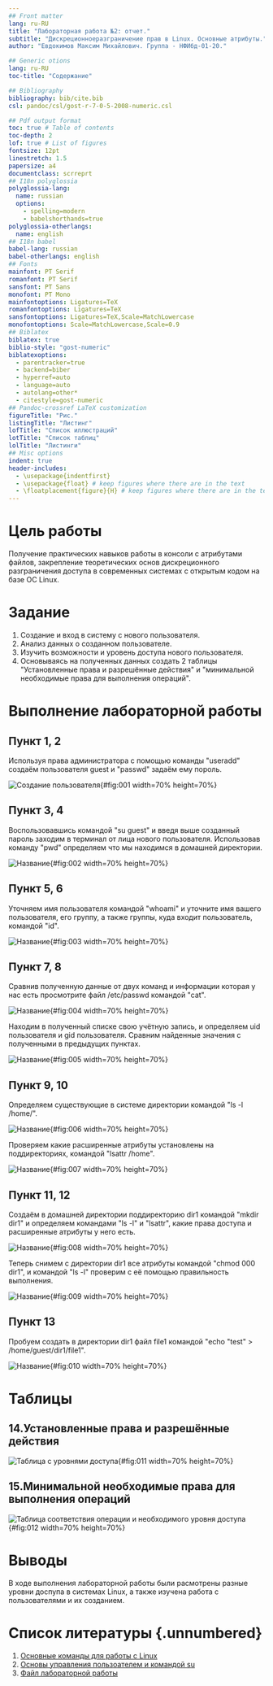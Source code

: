 ```yaml
---
## Front matter
lang: ru-RU
title: "Лабораторная работа №2: отчет."
subtitle: "Дискреционноеразграничение прав в Linux. Основные атрибуты."
author: "Евдокимов Максим Михайлович. Группа - НФИбд-01-20."

## Generic otions
lang: ru-RU
toc-title: "Содержание"

## Bibliography
bibliography: bib/cite.bib
csl: pandoc/csl/gost-r-7-0-5-2008-numeric.csl

## Pdf output format
toc: true # Table of contents
toc-depth: 2
lof: true # List of figures
fontsize: 12pt
linestretch: 1.5
papersize: a4
documentclass: scrreprt
## I18n polyglossia
polyglossia-lang:
  name: russian
  options:
	- spelling=modern
	- babelshorthands=true
polyglossia-otherlangs:
  name: english
## I18n babel
babel-lang: russian
babel-otherlangs: english
## Fonts
mainfont: PT Serif
romanfont: PT Serif
sansfont: PT Sans
monofont: PT Mono
mainfontoptions: Ligatures=TeX
romanfontoptions: Ligatures=TeX
sansfontoptions: Ligatures=TeX,Scale=MatchLowercase
monofontoptions: Scale=MatchLowercase,Scale=0.9
## Biblatex
biblatex: true
biblio-style: "gost-numeric"
biblatexoptions:
  - parentracker=true
  - backend=biber
  - hyperref=auto
  - language=auto
  - autolang=other*
  - citestyle=gost-numeric
## Pandoc-crossref LaTeX customization
figureTitle: "Рис."
listingTitle: "Листинг"
lofTitle: "Список иллюстраций"
lotTitle: "Список таблиц"
lolTitle: "Листинги"
## Misc options
indent: true
header-includes:
  - \usepackage{indentfirst}
  - \usepackage{float} # keep figures where there are in the text
  - \floatplacement{figure}{H} # keep figures where there are in the text
---
```


# Цель работы

Получение практических навыков работы в консоли с атрибутами файлов, закрепление теоретических основ дискреционного разграничения доступа в современных системах с открытым кодом на базе ОС Linux.

# Задание

1. Создание и вход в систему с нового пользователя.
2. Анализ данных о созданном пользователе.
3. Изучить возможности и уровень доступа нового пользователя.
4. Основываясь на полученных данных создать 2 таблицы "Установленные права и разрешённые действия" и "минимальной необходимые права для выполнения операций".

# Выполнение лабораторной работы

## Пункт 1, 2

Используя права администратора с помощью команды "useradd" создаём пользователя guest и "passwd" задаём ему пороль.

![Создание пользователя](image/01.png){#fig:001 width=70% height=70%}

## Пункт 3, 4

Воспользовавшись командой "su guest" и введя выше созданный пароль заходим в терминал от лица нового пользователя. Использовав команду "pwd" определяем что мы находимся в домашней директории.

![Название](image/02.png){#fig:002 width=70% height=70%}

## Пункт 5, 6

Уточняем имя пользователя командой "whoami" и уточните имя вашего пользователя, его группу, а также группы, куда входит пользователь, командой "id".

![Название](image/03.png){#fig:003 width=70% height=70%}

## Пункт 7, 8

Сравнив полученную данные от двух команд и информации которая у нас есть просмотрите файл /etc/passwd командой "cat".

![Название](image/04.png){#fig:004 width=70% height=70%}

Находим в полученный списке свою учётную запись, и определяем uid пользователя и gid пользователя. Сравним найденные значения с полученными в предыдущих пунктах.

![Название](image/05.png){#fig:005 width=70% height=70%}

## Пункт 9, 10

Определяем существующие в системе директории командой "ls -l /home/".

![Название](image/06.png){#fig:006 width=70% height=70%}

Проверяем какие расширенные атрибуты установлены на поддиректориях, командой "lsattr /home".

![Название](image/07.png){#fig:007 width=70% height=70%}

## Пункт 11, 12

Создаём в домашней директории поддиректорию dir1 командой "mkdir dir1" и определяем командами "ls -l" и "lsattr", какие права доступа и расширенные атрибуты у него есть.

![Название](image/08.png){#fig:008 width=70% height=70%}

Теперь снимем с директории dir1 все атрибуты командой "chmod 000 dir1", и командой "ls -l" проверим с её помощью правильность выполнения.

![Название](image/09.png){#fig:009 width=70% height=70%}

## Пункт 13

Пробуем создать в директории dir1 файл file1 командой "echo "test" > /home/guest/dir1/file1".

![Название](image/10.png){#fig:010 width=70% height=70%}

# Таблицы

## 14.Установленные права и разрешённые действия

![Таблица с уровнями доступа](image/11.png){#fig:011 width=70% height=70%}

## 15.Минимальной необходимые права для выполнения операций

![Таблица соответствия операции и необходимого уровня доступа](image/12.png){#fig:012 width=70% height=70%}

# Выводы

В ходе выполнения лабораторной работы были расмотрены разные уровни доспупа в системах Linux, а также изучена работа с пользователями и их созданием.

# Список литературы {.unnumbered}

1. [Основные команды для работы с Linux](https://eternalhost.net/blog/sozdanie-saytov/osnovnye-komandy-linux)
2. [Основы управления пользоателем и командой su](https://losst.pro/komanda-su-v-linux)
3. [Файл лабораторной работы](https://esystem.rudn.ru/pluginfile.php/2090273/mod_resource/content/6/002-lab_discret_attr.pdf)
